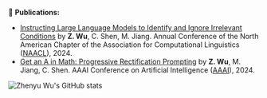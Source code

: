 🔭 **Publications:**

 - [Instructing Large Language Models to Identify and Ignore Irrelevant Conditions](https://wzy6642.github.io/I3C.github.io/) by **Z. Wu**, C. Shen, M. Jiang. Annual Conference of the North American Chapter of the Association for Computational Linguistics ([NAACL](https://2024.naacl.org/)), 2024.
 - [Get an A in Math: Progressive Rectification Prompting](https://wzy6642.github.io/prp.github.io/) by **Z. Wu**, M. Jiang, C. Shen. AAAI Conference on Artificial Intelligence ([AAAI](https://aaai.org/aaai-conference/)), 2024.

<!--
**wzy6642/wzy6642** is a ✨ _special_ ✨ repository because its `README.md` (this file) appears on your GitHub profile.

Here are some ideas to get you started:

- 🔭 I’m currently working on ...
- 🌱 I’m currently learning ...
- 👯 I’m looking to collaborate on ...
- 🤔 I’m looking for help with ...
- 💬 Ask me about ...
- 📫 How to reach me: ...
- 😄 Pronouns: ...
- ⚡ Fun fact: ...
-->
![Zhenyu Wu's GitHub stats](https://github-readme-stats.vercel.app/api?username=wzy6642&show_icons=true&theme=transparent)
